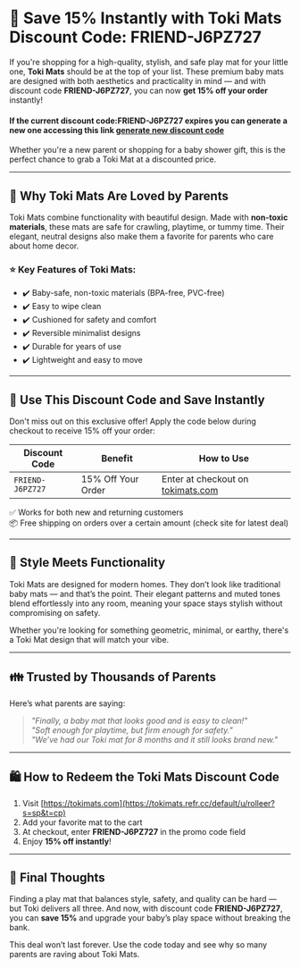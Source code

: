 # 🎉 Save 15% Instantly with Toki Mats Discount Code: FRIEND-J6PZ727

If you're shopping for a high-quality, stylish, and safe play mat for your little one, **Toki Mats** should be at the top of your list. These premium baby mats are designed with both aesthetics and practicality in mind — and with discount code **FRIEND-J6PZ727**, you can now **get 15% off your order** instantly!

#### If the current discount code:FRIEND-J6PZ727 expires you can generate a new one accessing this link [generate new discount code](https://tokimats.refr.cc/default/u/rolleer?s=sp&t=cp) ####

Whether you're a new parent or shopping for a baby shower gift, this is the perfect chance to grab a Toki Mat at a discounted price.

---

## 🧸 Why Toki Mats Are Loved by Parents

Toki Mats combine functionality with beautiful design. Made with **non-toxic materials**, these mats are safe for crawling, playtime, or tummy time. Their elegant, neutral designs also make them a favorite for parents who care about home decor.

### ⭐ Key Features of Toki Mats:

- ✔️ Baby-safe, non-toxic materials (BPA-free, PVC-free)
- ✔️ Easy to wipe clean
- ✔️ Cushioned for safety and comfort
- ✔️ Reversible minimalist designs
- ✔️ Durable for years of use
- ✔️ Lightweight and easy to move

---

## 💸 Use This Discount Code and Save Instantly

Don't miss out on this exclusive offer! Apply the code below during checkout to receive 15% off your order:

| **Discount Code**     | **Benefit**        | **How to Use**                                         |
|-----------------------|--------------------|--------------------------------------------------------|
| `FRIEND-J6PZ727`      | 15% Off Your Order | Enter at checkout on [tokimats.com](https://tokimats.refr.cc/default/u/rolleer?s=sp&t=cp) |

✅ Works for both new and returning customers  
📦 Free shipping on orders over a certain amount (check site for latest deal)

---

## 🎨 Style Meets Functionality

Toki Mats are designed for modern homes. They don’t look like traditional baby mats — and that’s the point. Their elegant patterns and muted tones blend effortlessly into any room, meaning your space stays stylish without compromising on safety.

Whether you're looking for something geometric, minimal, or earthy, there's a Toki Mat design that will match your vibe.

---

## 👪 Trusted by Thousands of Parents

Here’s what parents are saying:

> _"Finally, a baby mat that looks good and is easy to clean!"_  
> _"Soft enough for playtime, but firm enough for safety."_  
> _"We’ve had our Toki mat for 8 months and it still looks brand new."_

---

## 🛍️ How to Redeem the Toki Mats Discount Code

1. Visit [https://tokimats.com](https://tokimats.refr.cc/default/u/rolleer?s=sp&t=cp)  
2. Add your favorite mat to the cart  
3. At checkout, enter **FRIEND-J6PZ727** in the promo code field  
4. Enjoy **15% off instantly**!

---

## 🧠 Final Thoughts

Finding a play mat that balances style, safety, and quality can be hard — but Toki delivers all three. And now, with discount code **FRIEND-J6PZ727**, you can **save 15%** and upgrade your baby’s play space without breaking the bank.

This deal won’t last forever. Use the code today and see why so many parents are raving about Toki Mats.

